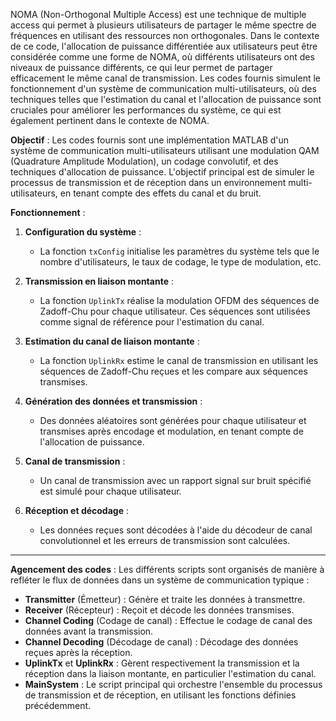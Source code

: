 NOMA (Non-Orthogonal Multiple Access) est une technique de multiple access qui permet à plusieurs utilisateurs de partager le même spectre de fréquences en utilisant des ressources non orthogonales. Dans le contexte de ce code, l'allocation de puissance différentiée aux utilisateurs peut être considérée comme une forme de NOMA, où différents utilisateurs ont des niveaux de puissance différents, ce qui leur permet de partager efficacement le même canal de transmission. Les codes fournis simulent le fonctionnement d'un système de communication multi-utilisateurs, où des techniques telles que l'estimation du canal et l'allocation de puissance sont cruciales pour améliorer les performances du système, ce qui est également pertinent dans le contexte de NOMA.

**Objectif** :
Les codes fournis sont une implémentation MATLAB d'un système de communication multi-utilisateurs utilisant une modulation QAM (Quadrature Amplitude Modulation), un codage convolutif, et des techniques d'allocation de puissance. L'objectif principal est de simuler le processus de transmission et de réception dans un environnement multi-utilisateurs, en tenant compte des effets du canal et du bruit.

**Fonctionnement** :
1. **Configuration du système** :
   - La fonction `txConfig` initialise les paramètres du système tels que le nombre d'utilisateurs, le taux de codage, le type de modulation, etc.

2. **Transmission en liaison montante** :
   - La fonction `UplinkTx` réalise la modulation OFDM des séquences de Zadoff-Chu pour chaque utilisateur. Ces séquences sont utilisées comme signal de référence pour l'estimation du canal.

3. **Estimation du canal de liaison montante** :
   - La fonction `UplinkRx` estime le canal de transmission en utilisant les séquences de Zadoff-Chu reçues et les compare aux séquences transmises.

4. **Génération des données et transmission** :
   - Des données aléatoires sont générées pour chaque utilisateur et transmises après encodage et modulation, en tenant compte de l'allocation de puissance.

5. **Canal de transmission** :
   - Un canal de transmission avec un rapport signal sur bruit spécifié est simulé pour chaque utilisateur.

6. **Réception et décodage** :
   - Les données reçues sont décodées à l'aide du décodeur de canal convolutionnel et les erreurs de transmission sont calculées.
---
**Agencement des codes** :
Les différents scripts sont organisés de manière à refléter le flux de données dans un système de communication typique :
- **Transmitter** (Émetteur) : Génère et traite les données à transmettre.
- **Receiver** (Récepteur) : Reçoit et décode les données transmises.
- **Channel Coding** (Codage de canal) : Effectue le codage de canal des données avant la transmission.
- **Channel Decoding** (Décodage de canal) : Décodage des données reçues après la réception.
- **UplinkTx** et **UplinkRx** : Gèrent respectivement la transmission et la réception dans la liaison montante, en particulier l'estimation du canal.
- **MainSystem** : Le script principal qui orchestre l'ensemble du processus de transmission et de réception, en utilisant les fonctions définies précédemment.
